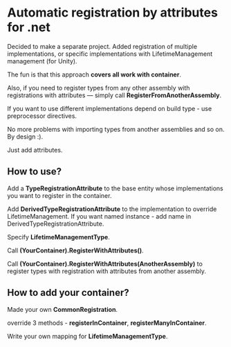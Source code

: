 # Automatic registration by attributes for .net

Decided to make a separate project. Added registration of multiple implementations, or specific implementations with LifetimeManagement management (for Unity).

The fun is that this approach **covers all work with container**.

Also, if you need to register types from any other assembly with registrations with attributes — simply call **RegisterFromAnotherAssembly**.

If you want to use different implementations depend on build type - use preprocessor directives.

No more problems with importing types from another assemblies and so on. By design :).

Just add attributes.

## How to use?

Add a **TypeRegistrationAttribute** to the base entity whose implementations you want to register in the container.

Add **DerivedTypeRegistrationAttribute** to the implementation to override LifetimeManagement. If you want named instance - add name in DerivedTypeRegistrationAttribute.

Specify **LifetimeManagementType**.

Call **(YourContainer).RegisterWithAttributes()**.

Call **(YourContainer).RegisterWithAttributes(AnotherAssembly)** to register types with registration with attributes from another assembly.

## How to add your container?

Made your own **CommonRegistration**.

override 3 methods - **registerInContainer**, **registerManyInContainer**.

Write your own mapping for **LifetimeManagementType**.

